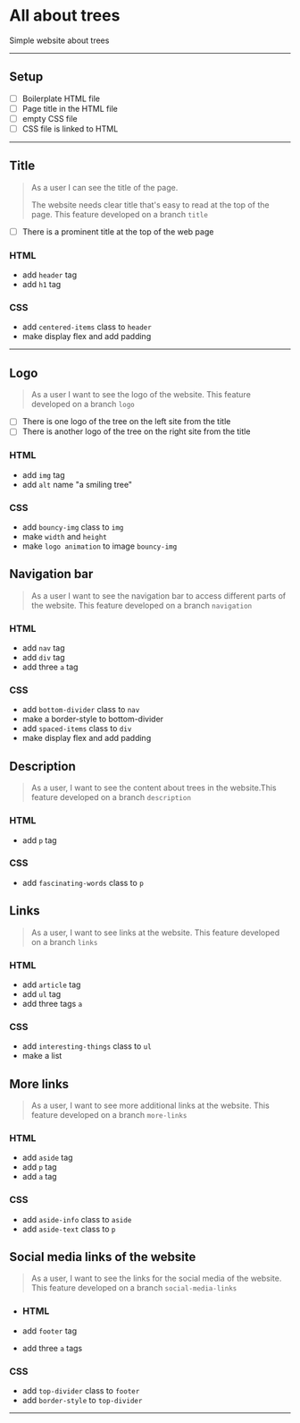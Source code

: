 # All about trees

Simple website about trees

---

## Setup

- [ ] Boilerplate HTML file
- [ ] Page title in the HTML file
- [ ] empty CSS file
- [ ] CSS file is linked to HTML

---

## Title

> As a user I can see the title of the page.
>
> The website needs clear title that's easy to read at the top of the page. This
> feature developed on a branch `title`

- [ ] There is a prominent title at the top of the web page

### HTML

- add `header` tag
- add `h1` tag

### CSS

- add `centered-items` class to `header`
- make display flex and add padding

---

## Logo

> As a user I want to see the logo of the website. This feature developed on a
> branch `logo`

- [ ] There is one logo of the tree on the left site from the title
- [ ] There is another logo of the tree on the right site from the title

### HTML

- add `img` tag
- add `alt` name "a smiling tree"

### CSS

- add `bouncy-img` class to `img`
- make `width` and `height`
- make `logo animation` to image `bouncy-img`

## Navigation bar

> As a user I want to see the navigation bar to access different parts of the
> website. This feature developed on a branch `navigation`

### HTML

- add `nav` tag
- add `div` tag
- add three `a` tag

### CSS

- add `bottom-divider` class to `nav`
- make a border-style to bottom-divider
- add `spaced-items` class to `div`
- make display flex and add padding

## Description

> As a user, I want to see the content about trees in the website.This feature
> developed on a branch `description`

### HTML

- add `p` tag

### CSS

- add `fascinating-words` class to `p`

## Links

> As a user, I want to see links at the website. This feature developed on a
> branch `links`

### HTML

- add `article` tag
- add `ul` tag
- add three tags `a`

### CSS

- add `interesting-things` class to `ul`
- make a list

## More links

> As a user, I want to see more additional links at the website. This feature
> developed on a branch `more-links`

### HTML

- add `aside` tag
- add `p` tag
- add `a` tag

### CSS

- add `aside-info` class to `aside`
- add `aside-text` class to `p`

## Social media links of the website

> As a user, I want to see the links for the social media of the website. This
> feature developed on a branch `social-media-links`

- ### HTML

- add `footer` tag
- add three `a` tags

### CSS

- add `top-divider` class to `footer`
- add `border-style` to `top-divider`

---
